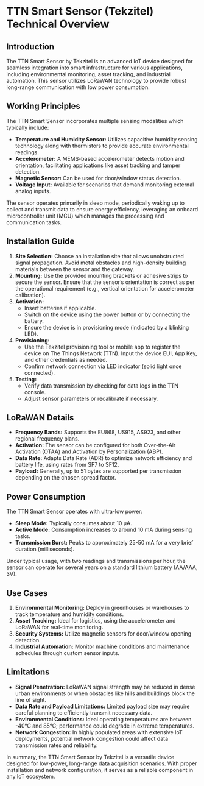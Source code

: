 # TTN Smart Sensor (Tekzitel) Technical Overview

## Introduction
The TTN Smart Sensor by Tekzitel is an advanced IoT device designed for seamless integration into smart infrastructure for various applications, including environmental monitoring, asset tracking, and industrial automation. This sensor utilizes LoRaWAN technology to provide robust long-range communication with low power consumption.

## Working Principles
The TTN Smart Sensor incorporates multiple sensing modalities which typically include:

- **Temperature and Humidity Sensor:** Utilizes capacitive humidity sensing technology along with thermistors to provide accurate environmental readings.
- **Accelerometer:** A MEMS-based accelerometer detects motion and orientation, facilitating applications like asset tracking and tamper detection.
- **Magnetic Sensor:** Can be used for door/window status detection.
- **Voltage Input:** Available for scenarios that demand monitoring external analog inputs.

The sensor operates primarily in sleep mode, periodically waking up to collect and transmit data to ensure energy efficiency, leveraging an onboard microcontroller unit (MCU) which manages the processing and communication tasks.

## Installation Guide
1. **Site Selection:** Choose an installation site that allows unobstructed signal propagation. Avoid metal obstacles and high-density building materials between the sensor and the gateway.
2. **Mounting:** Use the provided mounting brackets or adhesive strips to secure the sensor. Ensure that the sensor’s orientation is correct as per the operational requirement (e.g., vertical orientation for accelerometer calibration).
3. **Activation:**
   - Insert batteries if applicable.
   - Switch on the device using the power button or by connecting the battery.
   - Ensure the device is in provisioning mode (indicated by a blinking LED).
4. **Provisioning:**
   - Use the Tekzitel provisioning tool or mobile app to register the device on The Things Network (TTN). Input the device EUI, App Key, and other credentials as needed.
   - Confirm network connection via LED indicator (solid light once connected).
5. **Testing:**
   - Verify data transmission by checking for data logs in the TTN console.
   - Adjust sensor parameters or recalibrate if necessary.

## LoRaWAN Details
- **Frequency Bands:** Supports the EU868, US915, AS923, and other regional frequency plans.
- **Activation:** The sensor can be configured for both Over-the-Air Activation (OTAA) and Activation by Personalization (ABP).
- **Data Rate:** Adapts Data Rate (ADR) to optimize network efficiency and battery life, using rates from SF7 to SF12.
- **Payload:** Generally, up to 51 bytes are supported per transmission depending on the chosen spread factor.

## Power Consumption
The TTN Smart Sensor operates with ultra-low power:
- **Sleep Mode:** Typically consumes about 10 µA.
- **Active Mode:** Consumption increases to around 10 mA during sensing tasks.
- **Transmission Burst:** Peaks to approximately 25-50 mA for a very brief duration (milliseconds).

Under typical usage, with two readings and transmissions per hour, the sensor can operate for several years on a standard lithium battery (AA/AAA, 3V).

## Use Cases
1. **Environmental Monitoring:** Deploy in greenhouses or warehouses to track temperature and humidity conditions.
2. **Asset Tracking:** Ideal for logistics, using the accelerometer and LoRaWAN for real-time monitoring.
3. **Security Systems:** Utilize magnetic sensors for door/window opening detection.
4. **Industrial Automation:** Monitor machine conditions and maintenance schedules through custom sensor inputs.

## Limitations
- **Signal Penetration:** LoRaWAN signal strength may be reduced in dense urban environments or when obstacles like hills and buildings block the line of sight.
- **Data Rate and Payload Limitations:** Limited payload size may require careful planning to efficiently transmit necessary data.
- **Environmental Conditions:** Ideal operating temperatures are between -40°C and 85°C; performance could degrade in extreme temperatures.
- **Network Congestion:** In highly populated areas with extensive IoT deployments, potential network congestion could affect data transmission rates and reliability.

In summary, the TTN Smart Sensor by Tekzitel is a versatile device designed for low-power, long-range data acquisition scenarios. With proper installation and network configuration, it serves as a reliable component in any IoT ecosystem.